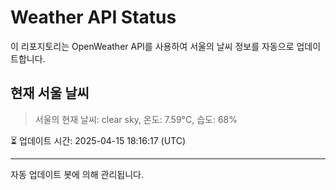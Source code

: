 
# Weather API Status

이 리포지토리는 OpenWeather API를 사용하여 서울의 날씨 정보를 자동으로 업데이트합니다.

## 현재 서울 날씨
> 서울의 현재 날씨: clear sky, 온도: 7.59°C, 습도: 68%

⏳ 업데이트 시간: 2025-04-15 18:16:17 (UTC)

---
자동 업데이트 봇에 의해 관리됩니다.
